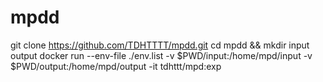# mpdd

git clone https://github.com/TDHTTTT/mpdd.git
cd mpdd && mkdir input output
docker run --env-file ./env.list -v $PWD/input:/home/mpd/input -v $PWD/output:/home/mpd/output -it tdhttt/mpd:exp
